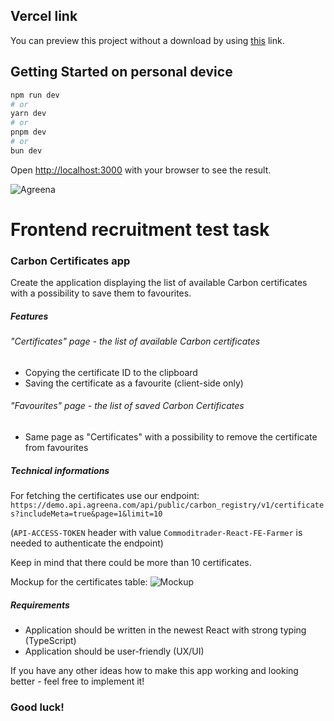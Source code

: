 ## Vercel link

You can preview this project without a download by using [this](recruitment-fe-tan.vercel.app) link.

## Getting Started on personal device

```bash
npm run dev
# or
yarn dev
# or
pnpm dev
# or
bun dev
```

Open [http://localhost:3000](http://localhost:3000) with your browser to see the result.



![Agreena](https://agreena.com/wp-content/uploads/2021/06/agreena-logo.svg)

# Frontend recruitment test task

### Carbon Certificates app
Create the application displaying the list of available Carbon certificates with a possibility to save them to favourites.

##### Features
###### "Certificates" page - the list of available Carbon certificates 
- Copying the certificate ID to the clipboard
- Saving the certificate as a favourite (client-side only)

###### "Favourites" page - the list of saved Carbon Certificates
- Same page as "Certificates" with a possibility to remove the certificate from favourites

##### Technical informations
For fetching the certificates use our endpoint:
`https://demo.api.agreena.com/api/public/carbon_registry/v1/certificates?includeMeta=true&page=1&limit=10`

(`API-ACCESS-TOKEN` header with value `Commoditrader-React-FE-Farmer` is needed to authenticate the endpoint)

Keep in mind that there could be more than 10 certificates.

Mockup for the certificates table:
![Mockup](https://i.ibb.co/nfYhYZc/Certificates-list.png)

##### Requirements
- Application should be written in the newest React with strong typing (TypeScript)
- Application should be user-friendly (UX/UI)

If you have any other ideas how to make this app working and looking better - feel free to implement it!

### Good luck!
